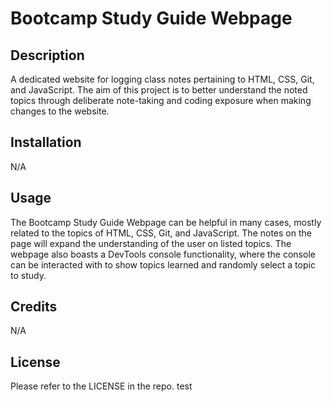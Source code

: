# Bootcamp Study Guide Webpage

## Description

A dedicated website for logging class notes pertaining to HTML, CSS, Git, and JavaScript. The aim of this project is to better understand the noted topics through deliberate note-taking and coding exposure when making changes to the website. 

## Installation

N/A

## Usage

The Bootcamp Study Guide Webpage can be helpful in many cases, mostly related to the topics of HTML, CSS, Git, and JavaScript. The notes on the page will expand the understanding of the user on listed topics. The webpage also boasts a DevTools console functionality, where the console can be interacted with to show topics learned and randomly select a topic to study.

## Credits

N/A

## License

Please refer to the LICENSE in the repo. test
